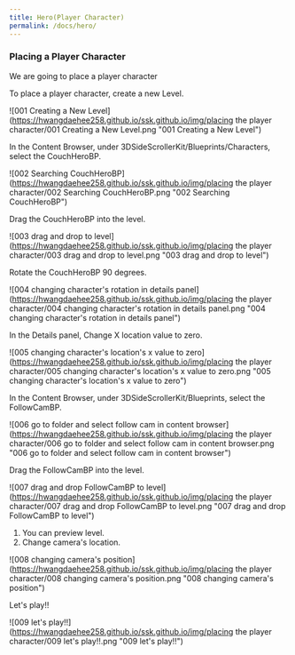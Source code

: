 ```yaml
---
title: Hero(Player Character)
permalink: /docs/hero/
---
```


### Placing a Player Character

We are going to place a player character


To place a player character, create a new Level.

![001 Creating a New Level](https://hwangdaehee258.github.io/ssk.github.io/img/placing the player character/001 Creating a New Level.png "001 Creating a New Level")


In the Content Browser, under 3DSideScrollerKit/Blueprints/Characters, select the CouchHeroBP.

![002 Searching CouchHeroBP](https://hwangdaehee258.github.io/ssk.github.io/img/placing the player character/002 Searching CouchHeroBP.png "002 Searching CouchHeroBP")


Drag the CouchHeroBP into the level.

![003 drag and drop to level](https://hwangdaehee258.github.io/ssk.github.io/img/placing the player character/003 drag and drop to level.png "003 drag and drop to level")


Rotate the CouchHeroBP 90 degrees.

![004 changing character's rotation in details panel](https://hwangdaehee258.github.io/ssk.github.io/img/placing the player character/004 changing character's rotation in details panel.png "004 changing character's rotation in details panel")


In the Details panel, Change X location value to zero.

![005 changing character's location's x value to zero](https://hwangdaehee258.github.io/ssk.github.io/img/placing the player character/005 changing character's location's x value to zero.png "005 changing character's location's x value to zero")


In the Content Browser, under 3DSideScrollerKit/Blueprints, select the FollowCamBP.

![006 go to folder and select follow cam in content browser](https://hwangdaehee258.github.io/ssk.github.io/img/placing the player character/006 go to folder and select follow cam in content browser.png "006 go to folder and select follow cam in content browser")


Drag the FollowCamBP into the level.

![007 drag and drop FollowCamBP to level](https://hwangdaehee258.github.io/ssk.github.io/img/placing the player character/007 drag and drop FollowCamBP to level.png "007 drag and drop FollowCamBP to level")


1. You can preview level.
2. Change camera's location.

![008 changing camera's position](https://hwangdaehee258.github.io/ssk.github.io/img/placing the player character/008 changing camera's position.png "008 changing camera's position")


Let's play!!

![009 let's play!!](https://hwangdaehee258.github.io/ssk.github.io/img/placing the player character/009 let's play!!.png "009 let's play!!")



